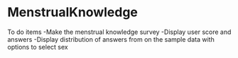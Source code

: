 # MenstrualKnowledge

To do items
-Make the menstrual knowledge survey
-Display user score and answers
-Display distribution of answers from on the sample data with options to select sex

